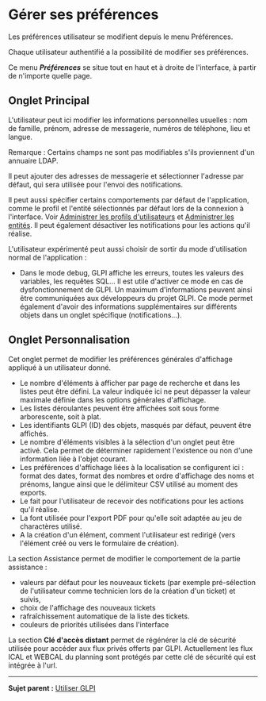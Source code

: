 Gérer ses préférences
=====================

Les préférences utilisateur se modifient depuis le menu Préférences.

Chaque utilisateur authentifié a la possibilité de modifier ses préférences.

Ce menu ***Préférences*** se situe tout en haut et à droite de l'interface, à partir de n'importe quelle page.

Onglet Principal
----------------
L'utilisateur peut ici modifier les informations personnelles usuelles : nom de famille, prénom, adresse de messagerie, numéros de téléphone, lieu et langue.

Remarque : Certains champs ne sont pas modifiables s'ils proviennent d'un annuaire LDAP.

Il peut ajouter des adresses de messagerie et sélectionner l'adresse par défaut, qui sera utilisée pour  l'envoi des notifications.

Il peut aussi spécifier certains comportements par défaut de l'application, comme le profil et l'entité sélectionnés par défaut lors de la connexion à l'interface. Voir [Administrer les profils
d'utilisateurs](administration_profile.html "Dans GLPI, administrer les profils peut se faire à partir du menu Administration > Profils.") et [Administrer les entités](index.php?fr/07_Module_Administration/04_Entités.md "Dans GLPI, administrer les entités peut se faire à partir du menu Administration > Entités.").
Il peut également désactiver les notifications pour les actions qu'il réalise.

L'utilisateur expérimenté peut aussi choisir de sortir du mode d'utilisation normal de l'application :

-   Dans le mode debug, GLPI affiche les erreurs, toutes les valeurs des variables, les requêtes SQL... Il est utile d'activer ce mode en cas de dysfonctionnement de GLPI. Un maximum d'informations peuvent ainsi être communiquées aux développeurs du projet GLPI. Ce mode permet également d'avoir des informations supplémentaires sur différents objets dans un onglet spécifique (notifications...).

Onglet Personnalisation
----------------------
Cet onglet permet de modifier les préférences générales d'affichage appliqué à un utilisateur donné.

-   Le nombre d'éléments à afficher par page de recherche et dans les
    listes peut être défini. La valeur indiquée ici ne peut dépasser la
    valeur maximale définie dans les options générales d'affichage.
-   Les listes déroulantes peuvent être affichées soit sous forme
    arborescente, soit à plat.
-   Les identifiants GLPI (ID) des objets, masqués par défaut, peuvent
    être affichés.
-   Le nombre d'éléments visibles à la sélection d'un onglet peut être
    activé. Cela permet de déterminer rapidement l'existence ou non
    d'une information liée à l'objet courant.
-   Les préférences d'affichage liées à la localisation se configurent
    ici : format des dates, format des nombres et ordre d'affichage des
    noms et prénoms, langue ainsi que le délimiteur CSV utilisé au
    moment des exports.
-   Le fait pour l'utilisateur de recevoir des notifications pour les
    actions qu'il réalise.
-   La font utilisée pour l'export PDF pour qu'elle soit adaptée au jeu
    de charactères utilisé.
-   A la création d'un élément, comment l'utilisateur est redirigé (vers
    l'élément créé ou vers le formulaire de création).

La section Assistance permet de modifier le comportement de la partie
assistance :

-   valeurs par défaut pour les nouveaux tickets (par exemple
    pré-sélection de l'utilisateur comme technicien lors de la création
    d'un ticket) et suivis,
-   choix de l'affichage des nouveaux tickets
-   rafraîchissement automatique de la liste des tickets.
-   couleurs de priorités utilisées dans l'interface

La section **Clé d'accès distant** permet de régénérer la clé de
sécurité utilisée pour accéder aux flux privés offerts par GLPI.
Actuellement les flux ICAL et WEBCAL du planning sont protégés par cette
clé de sécurité qui est intégrée à l'url.


-------
**Sujet parent :** [Utiliser GLPI](index.php?fr/02_Premiers_pas_avec_GLPI/03_Utiliser_GLPI/01_Utiliser_GLPI.md)
